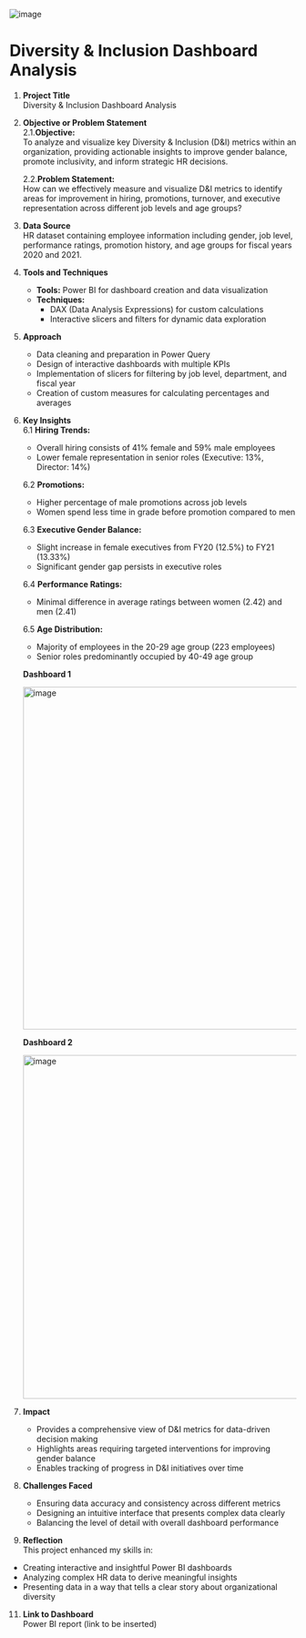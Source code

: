 ![image](https://github.com/user-attachments/assets/07428b0a-0f4b-4100-a712-43fb28e9b585)

# Diversity & Inclusion Dashboard Analysis

1. **Project Title**  
   Diversity & Inclusion Dashboard Analysis

2. **Objective or Problem Statement**  
   2.1.**Objective:**  
   To analyze and visualize key Diversity & Inclusion (D&I) metrics within an organization, providing actionable insights to improve gender balance, promote inclusivity, and inform strategic HR decisions.  
   
   2.2.**Problem Statement:**  
   How can we effectively measure and visualize D&I metrics to identify areas for improvement in hiring, promotions, turnover, and executive representation across different job levels and age groups?

3. **Data Source**  
   HR dataset containing employee information including gender, job level, performance ratings, promotion history, and age groups for fiscal years 2020 and 2021.

4. **Tools and Techniques**  
   - **Tools:** Power BI for dashboard creation and data visualization  
   - **Techniques:**  
     - DAX (Data Analysis Expressions) for custom calculations  
     - Interactive slicers and filters for dynamic data exploration

5. **Approach**  
   - Data cleaning and preparation in Power Query  
   - Design of interactive dashboards with multiple KPIs  
   - Implementation of slicers for filtering by job level, department, and fiscal year  
   - Creation of custom measures for calculating percentages and averages

6. **Key Insights**  
   6.1 **Hiring Trends:**  
   - Overall hiring consists of 41% female and 59% male employees  
   - Lower female representation in senior roles (Executive: 13%, Director: 14%)  
   
   6.2 **Promotions:**  
   - Higher percentage of male promotions across job levels  
   - Women spend less time in grade before promotion compared to men  
   
   6.3 **Executive Gender Balance:**  
   - Slight increase in female executives from FY20 (12.5%) to FY21 (13.33%)  
   - Significant gender gap persists in executive roles  
   
   6.4 **Performance Ratings:**  
   - Minimal difference in average ratings between women (2.42) and men (2.41)  
   
   6.5 **Age Distribution:**  
   - Majority of employees in the 20-29 age group (223 employees)  
   - Senior roles predominantly occupied by 40-49 age group
     
   **Dashboard 1**

   <img width="602" alt="image" src="https://github.com/user-attachments/assets/4a240fa4-055c-4f4d-8c78-1f0cbee56bd5" />
   
   **Dashboard 2**
   
   <img width="604" alt="image" src="https://github.com/user-attachments/assets/84d6aca0-7df6-40e1-a5f2-8d6a11d9a769" />

8. **Impact**  
   - Provides a comprehensive view of D&I metrics for data-driven decision making  
   - Highlights areas requiring targeted interventions for improving gender balance  
   - Enables tracking of progress in D&I initiatives over time

9. **Challenges Faced**  
   - Ensuring data accuracy and consistency across different metrics  
   - Designing an intuitive interface that presents complex data clearly  
   - Balancing the level of detail with overall dashboard performance

10. **Reflection**  
   This project enhanced my skills in:  
   - Creating interactive and insightful Power BI dashboards  
   - Analyzing complex HR data to derive meaningful insights  
   - Presenting data in a way that tells a clear story about organizational diversity

11. **Link to Dashboard**  
   Power BI report (link to be inserted)











